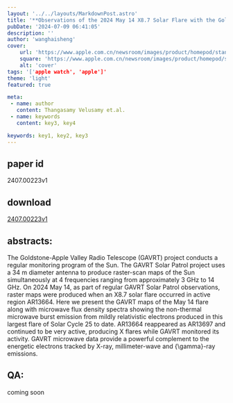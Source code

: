 ```yaml
---
layout: '../../layouts/MarkdownPost.astro'
title: '**Observations of the 2024 May 14 X8.7 Solar Flare with the Goldstone-Apple Valley Radio Telescope (GAVRT)**'
pubDate: '2024-07-09 06:41:05'
description: ''
author: 'wanghaisheng'
cover:
    url: 'https://www.apple.com.cn/newsroom/images/product/homepod/standard/Apple-HomePod-hero-230118_big.jpg.large_2x.jpg'
    square: 'https://www.apple.com.cn/newsroom/images/product/homepod/standard/Apple-HomePod-hero-230118_big.jpg.large_2x.jpg'
    alt: 'cover'
tags: '['apple watch', 'apple']' 
theme: 'light'
featured: true

meta:
 - name: author
   content: Thangasamy Velusamy et.al.
 - name: keywords
   content: key3, key4

keywords: key1, key2, key3
---
```


## paper id
2407.00223v1
## download
[2407.00223v1](http://arxiv.org/abs/2407.00223v1)
## abstracts:
The Goldstone-Apple Valley Radio Telescope (GAVRT) project conducts a regular monitoring program of the Sun. The GAVRT Solar Patrol project uses a 34 m diameter antenna to produce raster-scan maps of the Sun simultaneously at 4 frequencies ranging from approximately 3 GHz to 14 GHz. On 2024 May 14, as part of regular GAVRT Solar Patrol observations, raster maps were produced when an X8.7 solar flare occurred in active region AR13664. Here we present the GAVRT maps of the May 14 flare along with microwave flux density spectra showing the non-thermal microwave burst emission from mildly relativistic electrons produced in this largest flare of Solar Cycle 25 to date. AR13664 reappeared as AR13697 and continued to be very active, producing X flares while GAVRT monitored its activity. GAVRT microwave data provide a powerful complement to the energetic electrons tracked by X-ray, millimeter-wave and {\gamma}-ray emissions.
## QA:
coming soon
